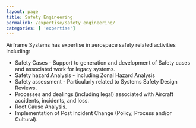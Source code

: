 ```yaml
---
layout: page
title: Safety Engineering
permalink: /expertise/safety_engineering/
categories: [ 'expertise']
---
```


Airframe Systems has expertise in aerospace safety related activities including:

* Safety Cases - Support to generation and development of Safety cases and associated work for legacy systems.
* Safety hazard Analysis - including Zonal Hazard Analysis
* Safety assessment - Particularly related to Systems Safety Design Reviews.
* Processes and dealings (including legal) associated with Aircraft accidents, incidents, and loss.
* Root Cause Analysis.
* Implementation of Post Incident Change (Policy, Process and/or Cultural).
